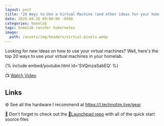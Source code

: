 ```yaml
---
layout: post
title: "20 Ways to Use a Virtual Machine (and other ideas for your homelab)"
date: 2020-04-26 09:00:00 -0500
categories: homelab
tags: homelab rancher kubernetes
image:
  path: /assets/img/headers/virtual-pixels.webp
---
```


Looking for new ideas on how to use your virtual machines?  Well, here's the top 20 ways to use your virtual machines in your homelab.

{% include embed/youtube.html id='SVQmzaSabEQ' %}

📺 [Watch Video](https://www.youtube.com/watch?v=SVQmzaSabEQ)

## Links

⚙️ See all the hardware I recommend at <https://l.technotim.live/gear>

🚀 Don't forget to check out the [🚀Launchpad repo](https://l.technotim.live/quick-start) with all of the quick start source files
